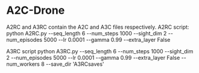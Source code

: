 # A2C-Drone

A2RC and A3RC contain the A2C and A3C files respectively.
A2RC script:
python A2RC.py --seq_length 6 --num_steps 1000 --sight_dim 2 --num_episodes 5000 --lr 0.0001 --gamma 0.99 --extra_layer False

A3RC script
python A3RC.py --seq_length 6 --num_steps 1000 --sight_dim 2 --num_episodes 5000 --lr 0.0001 --gamma 0.99 --extra_layer False --num_workers 8 --save_dir 'A3RCsaves'
